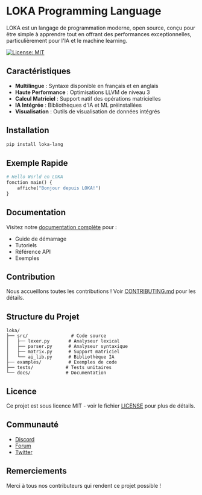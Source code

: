 # LOKA Programming Language

LOKA est un langage de programmation moderne, open source, conçu pour être simple à apprendre tout en offrant des performances exceptionnelles, particulièrement pour l'IA et le machine learning.

[![License: MIT](https://img.shields.io/badge/License-MIT-yellow.svg)](https://opensource.org/licenses/MIT)

## Caractéristiques

- **Multilingue** : Syntaxe disponible en français et en anglais
- **Haute Performance** : Optimisations LLVM de niveau 3
- **Calcul Matriciel** : Support natif des opérations matricielles
- **IA Intégrée** : Bibliothèques d'IA et ML préinstallées
- **Visualisation** : Outils de visualisation de données intégrés

## Installation

```bash
pip install loka-lang
```

## Exemple Rapide

```python
# Hello World en LOKA
fonction main() {
    affiche("Bonjour depuis LOKA!")
}
```

## Documentation

Visitez notre [documentation complète](https://loka-lang.org/docs) pour :
- Guide de démarrage
- Tutoriels
- Référence API
- Exemples

## Contribution

Nous accueillons toutes les contributions ! Voir [CONTRIBUTING.md](CONTRIBUTING.md) pour les détails.

## Structure du Projet

```
loka/
├── src/                # Code source
│   ├── lexer.py       # Analyseur lexical
│   ├── parser.py      # Analyseur syntaxique
│   ├── matrix.py      # Support matriciel
│   └── ai_lib.py      # Bibliothèque IA
├── examples/          # Exemples de code
├── tests/            # Tests unitaires
└── docs/             # Documentation
```

## Licence

Ce projet est sous licence MIT - voir le fichier [LICENSE](LICENSE) pour plus de détails.

## Communauté

- [Discord](https://discord.gg/loka)
- [Forum](https://forum.loka-lang.org)
- [Twitter](https://twitter.com/LokaLang)

## Remerciements

Merci à tous nos contributeurs qui rendent ce projet possible !
